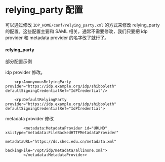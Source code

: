 # relying_party 配置

可以通过修改 ```IDP_HOME/conf/relying_party.xml``` 的方式来修改 relying_party 的配置。这些配置主要和 SAML 相关，通常不需要修改，我们只要把 idp provider 和 metadata provider 的名字改了就行了。

#### relying_party 

部分配置示例

idp provider 修改。
```
    <rp:AnonymousRelyingParty provider="https://idp.example.org/idp/shibboleth" defaultSigningCredentialRef="IdPCredential"/>

    <rp:DefaultRelyingParty provider="https://idp.example.org/idp/shibboleth" defaultSigningCredentialRef="IdPCredential">
```

metadata provider 修改
```
        <metadata:MetadataProvider id="URLMD" xsi:type="metadata:FileBackedHTTPMetadataProvider"
                          metadataURL="https://ds.shec.edu.cn/metadata.xml"
                          backingFile="/opt/idp/metadata/allinone.xml">
        </metadata:MetadataProvider>
```



